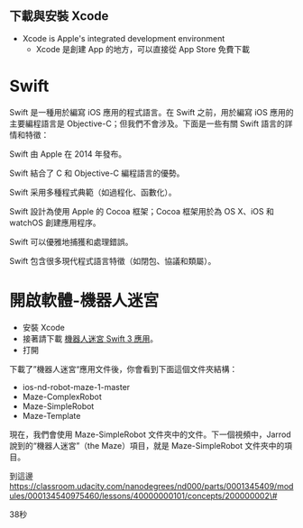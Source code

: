 ## 下載與安裝 Xcode 

* Xcode is Apple's integrated development environment
  *  Xcode 是創建 App 的地方，可以直接從 App Store 免費下載 



# Swift

Swift 是一種用於編寫 iOS 應用的程式語言。在 Swift 之前，用於編寫 iOS 應用的主要編程語言是 Objective-C；但我們不會涉及。下面是一些有關 Swift 語言的詳情和特徵：



Swift 由 Apple 在 2014 年發布。

Swift 結合了 C 和 Objective-C 編程語言的優勢。

Swift 采用多種程式典範（如過程化、函數化）。

Swift 設計為使用 Apple 的 Cocoa 框架；Cocoa 框架用於為 OS X、iOS 和 watchOS 創建應用程序。

Swift 可以優雅地捕獲和處理錯誤。

Swift 包含很多現代程式語言特徵（如閉包、協議和類屬）。



# 開啟軟體-機器人迷宮



* 安裝 Xcode 
* 接著請下載 [機器人迷宮 Swift 3 應用](https://github.com/udacity/ios-nd-robot-maze-1/archive/swift-3.zip)。
* 打開



下載了”機器人迷宮“應用文件後，你會看到下面這個文件夾結構：

* ios-nd-robot-maze-1-master
* Maze-ComplexRobot
* Maze-SimpleRobot
* Maze-Template



現在，我們會使用 Maze-SimpleRobot 文件夾中的文件。下一個視頻中，Jarrod 說到的“機器人迷宮”（the Maze）項目，就是 Maze-SimpleRobot 文件夾中的項目。



到這邊 https://classroom.udacity.com/nanodegrees/nd000/parts/0001345409/modules/000134540975460/lessons/40000000101/concepts/200000002\#



38秒

